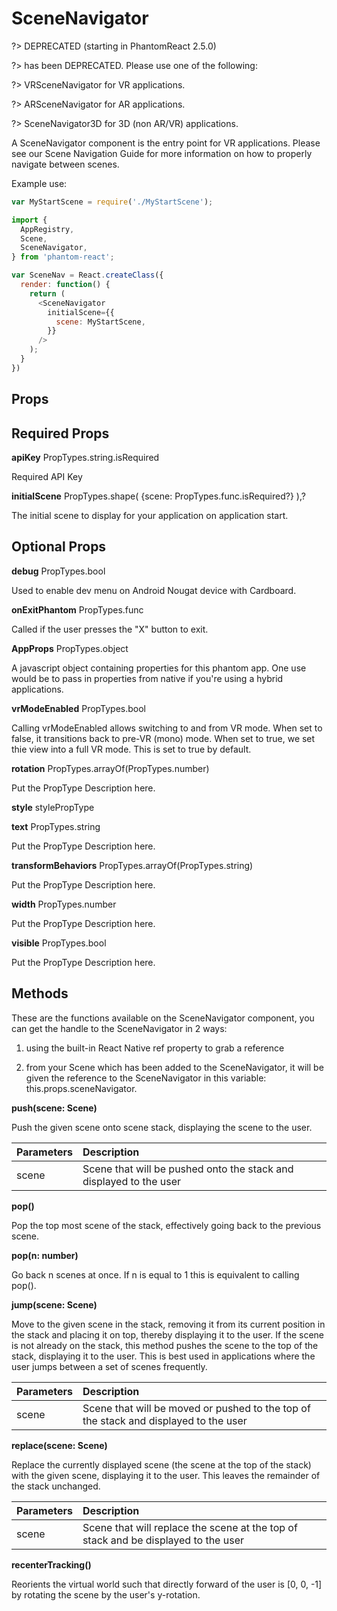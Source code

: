 # SceneNavigator

?> DEPRECATED (starting in PhantomReact 2.5.0)

?> <SceneNavigator> has been DEPRECATED. Please use one of the following:

?> VRSceneNavigator for VR applications.

?> ARSceneNavigator for AR applications.

?> SceneNavigator3D for 3D (non AR/VR) applications.

A SceneNavigator component is the entry point for VR applications. Please see our Scene Navigation Guide for more information on how to properly navigate between scenes.

Example use:

```JavaScript
var MyStartScene = require('./MyStartScene');

import {
  AppRegistry,
  Scene,
  SceneNavigator,
} from 'phantom-react';

var SceneNav = React.createClass({
  render: function() {
    return (
      <SceneNavigator
        initialScene={{
          scene: MyStartScene,
        }}
      />
    );
  }
})
```

## Props

## Required Props

**apiKey**	PropTypes.string.isRequired

Required API Key

**initialScene**	PropTypes.shape( {scene: PropTypes.func.isRequired?} ),?

The initial scene to display for your application on application start.

## Optional Props

**debug**	PropTypes.bool

Used to enable dev menu on Android Nougat device with Cardboard.

**onExitPhantom**	PropTypes.func

Called if the user presses the "X" button to exit.

**AppProps**	PropTypes.object

A javascript object containing properties for this phantom app. One use would be to pass in properties from native if you're using a hybrid applications.

**vrModeEnabled**	PropTypes.bool

Calling vrModeEnabled allows switching to and from VR mode. When set to false, it transitions back to pre-VR (mono) mode. When set to true, we set thie view into a full VR mode. This is set to true by default.

**rotation**	PropTypes.arrayOf(PropTypes.number)

Put the PropType Description here.

**style**	stylePropType

**text**	PropTypes.string

Put the PropType Description here.

**transformBehaviors**	PropTypes.arrayOf(PropTypes.string)

Put the PropType Description here.

**width**	PropTypes.number

Put the PropType Description here.

**visible**	PropTypes.bool

Put the PropType Description here.

## Methods

These are the functions available on the SceneNavigator component, you can get the handle to the SceneNavigator in 2 ways:

1. using the built-in React Native ref property to grab a reference

2. from your Scene which has been added to the SceneNavigator, it will be given the reference to the SceneNavigator in this variable: this.props.sceneNavigator.

**push(scene: Scene)**

Push the given scene onto scene stack, displaying the scene to the user.

|Parameters | Description |
| ------------- |:------------- |
|scene | Scene that will be pushed onto the stack and displayed to the user |

**pop()**

Pop the top most scene of the stack, effectively going back to the previous scene.

**pop(n: number)**

Go back n scenes at once. If n is equal to 1 this is equivalent to calling pop().

**jump(scene: Scene)**

Move to the given scene in the stack, removing it from its current position in the stack and placing it on top, thereby displaying it to the user. If the scene is not already on the stack, this method pushes the scene to the top of the stack, displaying it to the user. This is best used in applications where the user jumps between a set of scenes frequently.

|Parameters | Description |
| ------------- |:------------- |
|scene | Scene that will be moved or pushed to the top of the stack and displayed to the user |

**replace(scene: Scene)**

Replace the currently displayed scene (the scene at the top of the stack) with the given scene, displaying it to the user. This leaves the remainder of the stack unchanged.

|Parameters | Description |
| ------------- |:------------- |
|scene | Scene that will replace the scene at the top of stack and be displayed to the user |

**recenterTracking()**

Reorients the virtual world such that directly forward of the user is [0, 0, -1] by rotating the scene by the user's y-rotation.
